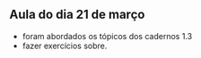 ## Aula do dia 21 de março
  -  foram abordados os tópicos dos cadernos 1.3
  -  fazer exercícios sobre.
